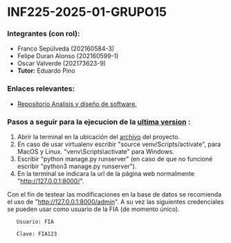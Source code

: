 # INF225-2025-01-GRUPO15
 ### Integrantes (con rol):
- Franco Sepúlveda  (202160584-3)
- Felipe Duran Alonso  (202160599-1)
- Oscar Valverde  (202173623-9)
- **Tutor:** Eduardo Pino
### Enlaces relevantes:
*  [Repositorio Analisis y diseño de software.](https://github.com/Blindas31/GRUPO5-2024-PROYINF) 

### Pasos a seguir para la ejecucion de la [ultima version](https://github.com/Felipe-Duran-Alonso/INF225-2025-01-GRUPO15/wiki/Avances-de-codigo#segunda-entrega) :

1. Abrir la terminal en la ubicación del [archivo](https://github.com/Felipe-Duran-Alonso/INF225-2025-01-GRUPO15/blob/92b51bcf27638a82d677dc48daf255e55bfe1c51/mainHito2.zip) del proyecto.
2. En caso de usar virtualenv escribir "source venv/Scripts/activate", para MacOS y Linux. "venv\Scripts\activate" para Windows.
3. Escribir "python manage.py runserver" (en caso de que no funcioné escribir "python3 manage.py runserver").
4. En la terminal se indicara la url de la página web normalmente "http://127.0.0.1:8000/".

Con el fin de testear las modificaciones en la base de datos se recomienda el uso de "http://127.0.0.1:8000/admin". A su vez las siguientes credenciales se pueden usar como usuario de la FIA (de momento único).

       Usuario: FIA

       Clave: FIA123
